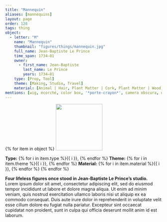 ```yaml
---
title: "Mannequin"
aliases: [mannequins]
layout: page
order: 128
tags: thing
object:
  - letter: "M"
    name: "Mannequin"
    thumbnail: "figures/things/mannequin.jpg"
    full_name: Jean-Baptiste Le Prince
    time_span: 1734–81
    owner:
      - first_name: Jean-Baptiste
        last_name: Le Prince
        years: 1734–81
    type: [Prop, Tool]
    theme: [Making, Studio, Travel]
    material: [Animal | Hair, Plant Matter | Cork, Plant Matter | Wood, Textile | Silk]
mentions: [wig, écorché, color box, '*porte-crayon*', camera obscura, dressing-up box, sword, table]
---
```


{% for item in object %}
<img src="/_assets/images/{{ item.thumbnail }}" width="150"/>

**Type:** {% for i in item.type %}{{ i }}, {% endfor %}
**Theme:** {% for i in item.theme %}{{ i }}, {% endfor %}
**Material:** {% for i in item.material %}{{ i }}, {% endfor %}
{% endfor %}

**Four lifeless figures once stood in Jean-Baptiste Le Prince’s studio.** Lorem ipsum dolor sit amet, consectetur adipiscing elit, sed do eiusmod tempor incididunt ut labore et dolore magna aliqua. Ut enim ad minim veniam, quis nostrud exercitation ullamco laboris nisi ut aliquip ex ea commodo consequat. Duis aute irure dolor in reprehenderit in voluptate velit esse cillum dolore eu fugiat nulla pariatur. Excepteur sint occaecat cupidatat non proident, sunt in culpa qui officia deserunt mollit anim id est laborum.